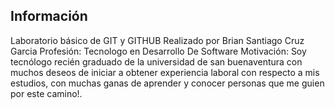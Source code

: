 ## Información
Laboratorio básico de GIT y GITHUB
Realizado por Brian Santiago Cruz Garcia
Profesión: Tecnologo en Desarrollo De Software
Motivación: Soy tecnólogo recién graduado de la universidad de san buenaventura con muchos deseos de iniciar a obtener experiencia
laboral con respecto a mis estudios, con muchas ganas de aprender y conocer personas que me guien por este camino!.
